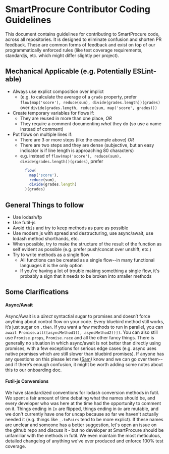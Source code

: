 # SmartProcure Contributor Coding Guidelines #

This document contains guidelines for contributing to SmartProcure code, across all repositories. It is designed to eliminate confusion and shorten PR feedback. These are common forms of feedback and exist on top of our programmatically enforced rules (like test coverage requirements, standardjs, etc. which might differ slightly per project).

## Mechanical Applicable (e.g. Potentially ESLint-able) ##
- Always use explict composition over implict
  - (e.g. to calculate the average of a `grade` property, prefer `flow(map('score'), reduce(sum), divide(grades.length))(grades)` over `divide(grades.length, reduce(sum, map('score', grades)))`
- Create temporary variables for flows if:
  - They are reused in more than one place, _OR_
  - They require a comment documenting _what_ they do (so use a name instead of comment)
- Put flows on multiple lines if:
  - There are 3 or more steps (like the example above) _OR_
  - There are two steps and they are dense (subjective, but an easy indicator is if line length is approaching 80 characters)
  - e.g. instead of `flow(map('score'), reduce(sum), divide(grades.length))(grades)`, prefer
    ```js
      flow(
        map('score'),
        reduce(sum),
        divide(grades.length)
      )(grades)
    ```

## General Things to follow ##
- Use lodash/fp
- Use futil-js
- Avoid `this` and try to keep methods as pure as possible
- Use modern js with spread and destructuring, use async/await, use lodash method shorthands, etc.
- When possible, try to make the structure of the result of the function as self evident as possible (e.g. prefer push/concat over unshift, etc.)
- Try to write methods as a single flow
  - All functions can be created as a single flow--in many functional languages it is the only option
  - If you're having a lot of trouble making something a single flow, it's probably a sign that it needs to be broken into smaller methods

## Some Clarifications ##

#### Async/Await ####
Async/Await is a _direct_ syntactial sugar to promises and doesn’t force anything about control flow on your code. Every bluebird method still works, it’s just sugar on `.then`. If you want a few methods to run in parallel, you can `await Promise.all([asyncMethod1(), asyncMethod2()])`. You can also still use `Promise.props`, `Promise.race` and all the other fancy things. There is generally no situation in which async/await is not better than directly using promises, with a few exceptions for serious edge cases (e.g. async uses native promises which are still slower than bluebird promises). If anyone has any questions on this please let me ([Sam](https://github.com/daedalus28)) know and we can go over them--and if there’s enough confusion, it might be worth adding some notes about this to our onboarding doc.

#### Futil-js Conversions ####
We have standardized conventions for lodash conversion methods in futil. We spent a fair amount of time debating what the names should be, and every developer who was here at the time had the opportunity to comment on it. Things ending in `In` are flipped, things ending in `On` are mutable, and we don't currently have one for uncap because so far we haven't actually needed it (e.g. things like `_.toPairs` tend to be more explict). If these names are unclear and someone has a better suggestion, let's open an issue on the github repo and discuss it - but no developer at SmartProcure should be unfamiliar with the methods in futil. We even maintain the most meticulous, detailed changelog of anything we've ever produced and enforce 100% test coverage.
